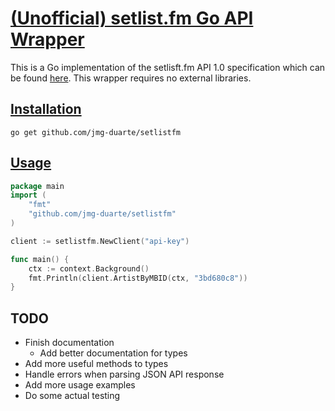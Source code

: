 # [(Unofficial) setlist.fm Go API Wrapper](https://api.setlist.fm/)

This is a Go implementation of the setlisft.fm API 1.0 specification which can be found [here](https://api.setlist.fm/). This wrapper requires no external libraries.

## [Installation](#install)
```
go get github.com/jmg-duarte/setlistfm
```

## [Usage](#usage)
```go
package main
import (
    "fmt"
    "github.com/jmg-duarte/setlistfm"
)

client := setlistfm.NewClient("api-key")

func main() {
    ctx := context.Background()
    fmt.Println(client.ArtistByMBID(ctx, "3bd680c8"))
}
```
## TODO
* Finish documentation
    * Add better documentation for types
* Add more useful methods to types
* Handle errors when parsing JSON API response
* Add more usage examples
* Do some actual testing

